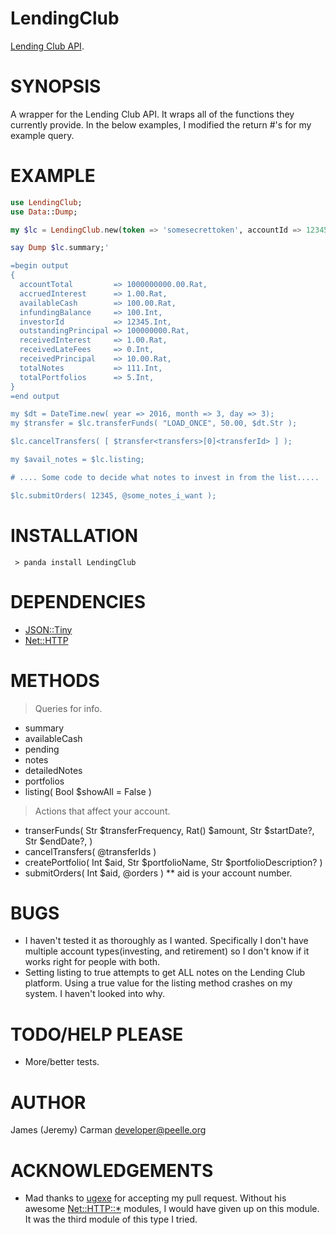 ﻿LendingClub
==========

[Lending Club API](https://www.lendingclub.com/developers/lc-api.action).  

SYNOPSIS
===========

A wrapper for the Lending Club API. It wraps all of the functions they currently provide. In the below examples, I modified the return #'s for my example query. 

EXAMPLE
=======
```p6
use LendingClub;
use Data::Dump;

my $lc = LendingClub.new(token => 'somesecrettoken', accountId => 12345 ); 

say Dump $lc.summary;'

=begin output
{
  accountTotal         => 1000000000.00.Rat,
  accruedInterest      => 1.00.Rat,
  availableCash        => 100.00.Rat,
  infundingBalance     => 100.Int,
  investorId           => 12345.Int,
  outstandingPrincipal => 100000000.Rat,
  receivedInterest     => 1.00.Rat,
  receivedLateFees     => 0.Int,
  receivedPrincipal    => 10.00.Rat,
  totalNotes           => 111.Int,
  totalPortfolios      => 5.Int,
}
=end output

my $dt = DateTime.new( year => 2016, month => 3, day => 3); 
my $transfer = $lc.transferFunds( "LOAD_ONCE", 50.00, $dt.Str );

$lc.cancelTransfers( [ $transfer<transfers>[0]<transferId> ] );

my $avail_notes = $lc.listing;

# .... Some code to decide what notes to invest in from the list.....

$lc.submitOrders( 12345, @some_notes_i_want );


```

INSTALLATION
============
     > panda install LendingClub

DEPENDENCIES
============
* [JSON::Tiny](https://github.com/moritz/json)
* [Net::HTTP](https://github.com/ugexe/Perl6-Net--HTTP)

METHODS
=======
> Queries for info.

* summary
* availableCash
* pending
* notes
* detailedNotes
* portfolios
* listing( Bool $showAll = False )

> Actions that affect your account.

* transerFunds( Str $transferFrequency, Rat() $amount, Str $startDate?, Str $endDate?, )
* cancelTransfers( @transferIds )
* createPortfolio( Int $aid, Str $portfolioName, Str $portfolioDescription? )
* submitOrders( Int $aid, @orders )
** aid is your account number. 

BUGS
====

* I haven't tested it as thoroughly as I wanted. Specifically I don't have multiple account types(investing, and retirement) so  I don't know if it works right for people with both.
* Setting listing to true attempts to get ALL notes on the Lending Club platform. Using a true value for the listing method crashes on my system. I haven't looked into why.


TODO/HELP PLEASE
====
* More/better tests.

AUTHOR
======

James (Jeremy) Carman <developer@peelle.org>

ACKNOWLEDGEMENTS
================

* Mad thanks to [ugexe](https://github.com/ugexe) for accepting my pull request. Without his awesome [Net::HTTP::*](https://github.com/ugexe/Perl6-Net--HTTP) modules, I would have given up on this module. It was the third module of this type I tried.

